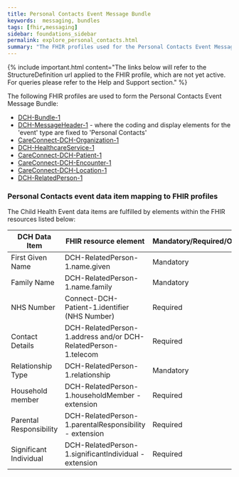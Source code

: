 ```yaml
---
title: Personal Contacts Event Message Bundle
keywords:  messaging, bundles
tags: [fhir,messaging]
sidebar: foundations_sidebar
permalink: explore_personal_contacts.html
summary: "The FHIR profiles used for the Personal Contacts Event Message Bundle"
---
```


{% include important.html content="The links below will refer to the StructureDefinition url applied to the FHIR profile, which are not yet active. For queries please refer to the Help and Support section." %} 

The following FHIR profiles are used to form the Personal Contacts Event Message Bundle:

- [DCH-Bundle-1](https://fhir.nhs.uk/STU3/StructureDefinition/DCH-Bundle-1)
- [DCH-MessageHeader-1](https://fhir.nhs.uk/STU3/StructureDefinition/DCH-MessageHeader-1) - where the coding and display elements for the 'event' type are fixed to 'Personal Contacts'
- [CareConnect-DCH-Organization-1](https://fhir.nhs.uk/STU3/StructureDefinition/CareConnect-DCH-Organization-1)
- [DCH-HealthcareService-1](https://fhir.nhs.uk/STU3/StructureDefinition/DCH-HealthcareService-1)
- [CareConnect-DCH-Patient-1](https://fhir.nhs.uk/STU3/StructureDefinition/CareConnect-DCH-Patient-1)
- [CareConnect-DCH-Encounter-1](https://fhir.nhs.uk/STU3/StructureDefinition/CareConnect-DCH-Encounter-1)
- [CareConnect-DCH-Location-1](https://fhir.nhs.uk/STU3/StructureDefinition/CareConnect-DCH-Location-1)
- [DCH-RelatedPerson-1](https://fhir.nhs.uk/STU3/StructureDefinition/DCH-RelatedPerson-1)

### Personal Contacts event data item mapping to FHIR profiles ###

The Child Health Event data items are fulfilled by elements within the FHIR resources listed below:

| DCH Data Item           | FHIR resource element                                          | Mandatory/Required/Optional |
|-------------------------|----------------------------------------------------------------|-----------------------------|
| First Given Name        | DCH-RelatedPerson-1.name.given                                 | Mandatory                   |
| Family Name             | DCH-RelatedPerson-1.name.family                                | Mandatory                   |
| NHS Number              | Connect-DCH-Patient-1.identifier (NHS Number)                  | Required                    |
| Contact Details         | DCH-RelatedPerson-1.address and/or DCH-RelatedPerson-1.telecom | Required                    |
| Relationship Type       | DCH-RelatedPerson-1.relationship                               | Mandatory                   |
| Household member        | DCH-RelatedPerson-1.householdMember - extension                            | Required                    |
| Parental Responsibility | DCH-RelatedPerson-1.parentalResponsibility - extension         | Required                    |
| Significant Individual  | DCH-RelatedPerson-1.significantIndividual - extension          | Required                    |
